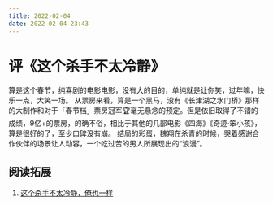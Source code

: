 ```yaml
---
title: 2022-02-04
date: 2022-02-04 23:43
---
```


# 评《这个杀手不太冷静》
算是这个春节，纯喜剧的电影电影，没有大的目的，单纯就是让你笑，过年嘛，快乐一点，大笑一场。
从票房来看，算是一个黑马，没有《长津湖之水门桥》那样的大制作和对于「春节档」票房冠军🏆毫无悬念的预定。但是依旧取得了不错的成绩，9亿+的票房，的确不俗，相比于其他的几部电影《四海》《奇迹·笨小孩》，算是很好的了，至少口碑没有崩。
结局的彩蛋，魏翔在杀青的时候，哭着感谢合作伙伴的场景让人动容，一个吃过苦的男人所展现出的“浪漫”。

## 阅读拓展
1. [这个杀手不太冷静，俺也一样](https://weibo.com/ttarticle/p/show?id=2309404733211531149619)